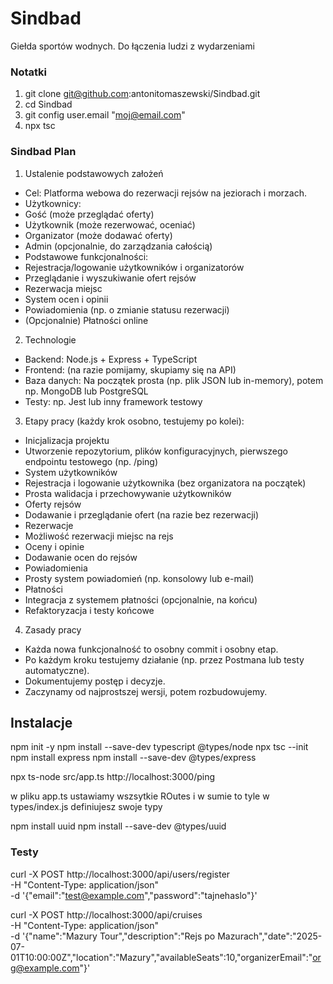 # Sindbad
Giełda sportów wodnych. Do łączenia ludzi z wydarzeniami


### Notatki

1. git clone git@github.com:antonitomaszewski/Sindbad.git
2. cd Sindbad
3. git config user.email "moj@email.com"
4. npx tsc

### Sindbad Plan

1. Ustalenie podstawowych założeń
+ Cel: Platforma webowa do rezerwacji rejsów na jeziorach i morzach.
+ Użytkownicy:
+ Gość (może przeglądać oferty)
+ Użytkownik (może rezerwować, oceniać)
+ Organizator (może dodawać oferty)
+ Admin (opcjonalnie, do zarządzania całością)
+ Podstawowe funkcjonalności:
+ Rejestracja/logowanie użytkowników i organizatorów
+ Przeglądanie i wyszukiwanie ofert rejsów
+ Rezerwacja miejsc
+ System ocen i opinii
+ Powiadomienia (np. o zmianie statusu rezerwacji)
+ (Opcjonalnie) Płatności online
2. Technologie
+ Backend: Node.js + Express + TypeScript
+ Frontend: (na razie pomijamy, skupiamy się na API)
+ Baza danych: Na początek prosta (np. plik JSON lub in-memory), potem np. MongoDB lub PostgreSQL
+ Testy: np. Jest lub inny framework testowy
3. Etapy pracy (każdy krok osobno, testujemy po kolei):
+ Inicjalizacja projektu
+ Utworzenie repozytorium, plików konfiguracyjnych, pierwszego endpointu testowego (np. /ping)
+ System użytkowników
+ Rejestracja i logowanie użytkownika (bez organizatora na początek)
+ Prosta walidacja i przechowywanie użytkowników
+ Oferty rejsów
+ Dodawanie i przeglądanie ofert (na razie bez rezerwacji)
+ Rezerwacje
+ Możliwość rezerwacji miejsc na rejs
+ Oceny i opinie
+ Dodawanie ocen do rejsów
+ Powiadomienia
+ Prosty system powiadomień (np. konsolowy lub e-mail)
+ Płatności
+ Integracja z systemem płatności (opcjonalnie, na końcu)
+ Refaktoryzacja i testy końcowe
4. Zasady pracy
+ Każda nowa funkcjonalność to osobny commit i osobny etap.
+ Po każdym kroku testujemy działanie (np. przez Postmana lub testy automatyczne).
+ Dokumentujemy postęp i decyzje.
+ Zaczynamy od najprostszej wersji, potem rozbudowujemy.














## Instalacje

npm init -y
npm install --save-dev typescript @types/node
npx tsc --init
npm install express
npm install --save-dev @types/express

npx ts-node src/app.ts
http://localhost:3000/ping

w pliku app.ts ustawiamy wszsytkie ROutes i w sumie to tyle
w types/index.js definiujesz swoje typy

npm install uuid
npm install --save-dev @types/uuid

### Testy

curl -X POST http://localhost:3000/api/users/register \
  -H "Content-Type: application/json" \
  -d '{"email":"test@example.com","password":"tajnehaslo"}'

  curl -X POST http://localhost:3000/api/cruises \
  -H "Content-Type: application/json" \
  -d '{"name":"Mazury Tour","description":"Rejs po Mazurach","date":"2025-07-01T10:00:00Z","location":"Mazury","availableSeats":10,"organizerEmail":"org@example.com"}'